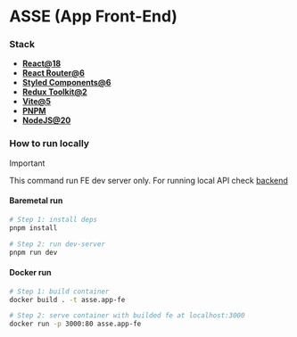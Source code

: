 # ASSE (App Front-End)

### Stack
* **[React@18](https://react.dev/)**
* **[React Router@6](https://reactrouter.com/)**
* **[Styled Components@6](https://styled-components.com/)**
* **[Redux Toolkit@2](https://redux-toolkit.js.org/)**
* **[Vite@5](https://vite.dev/)**
* **[PNPM](https://pnpm.io/)**
* **[NodeJS@20](https://nodejs.org/)**

### How to run locally
> [!IMPORTANT]
> This command run FE dev server only. For running local API check [backend](../asse-backend/README.md)

#### Baremetal run
```sh
# Step 1: install deps
pnpm install

# Step 2: run dev-server
pnpm run dev
```

#### Docker run
```sh
# Step 1: build container
docker build . -t asse.app-fe

# Step 2: serve container with builded fe at localhost:3000
docker run -p 3000:80 asse.app-fe
```
